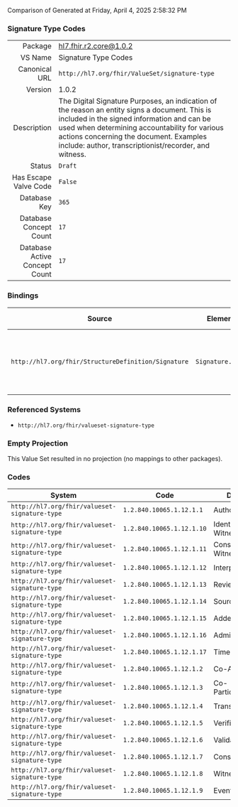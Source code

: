 Comparison of 
Generated at Friday, April 4, 2025 2:58:32 PM

### Signature Type Codes

|      |     |
| ---: | --- |
| Package | hl7.fhir.r2.core@1.0.2 |
| VS Name | Signature Type Codes |
| Canonical URL | `http://hl7.org/fhir/ValueSet/signature-type` |
| Version | 1.0.2 |
| Description | The Digital Signature Purposes, an indication of the reason an entity signs a document. This is included in the signed information and can be used when determining accountability for various actions concerning the document. Examples include: author, transcriptionist/recorder, and witness. |
| Status | `Draft` |
| Has Escape Valve Code | `False` |
| Database Key | `365` |
| Database Concept Count | `17` |
| Database Active Concept Count | `17` |
### Bindings

| Source | Element | Binding | Strength | Element Short |
| ------ | ------- | ------- | -------- | ------------- |
| `http://hl7.org/fhir/StructureDefinition/Signature` | `Signature.type` | `http://hl7.org/fhir/ValueSet/signature-type` | `Preferred` | Indication of the reason the entity signed the object(s) |

### Referenced Systems

* `http://hl7.org/fhir/valueset-signature-type`
### Empty Projection

This Value Set resulted in no projection (no mappings to other packages).

### Codes

| System | Code | Display |
| ------ | ---- | ------- |
| `http://hl7.org/fhir/valueset-signature-type` | `1.2.840.10065.1.12.1.1` | AuthorID |
| `http://hl7.org/fhir/valueset-signature-type` | `1.2.840.10065.1.12.1.10` | Identity-Witness |
| `http://hl7.org/fhir/valueset-signature-type` | `1.2.840.10065.1.12.1.11` | Consent-Witness |
| `http://hl7.org/fhir/valueset-signature-type` | `1.2.840.10065.1.12.1.12` | Interpreter |
| `http://hl7.org/fhir/valueset-signature-type` | `1.2.840.10065.1.12.1.13` | Review |
| `http://hl7.org/fhir/valueset-signature-type` | `1.2.840.10065.1.12.1.14` | Source |
| `http://hl7.org/fhir/valueset-signature-type` | `1.2.840.10065.1.12.1.15` | Addendum |
| `http://hl7.org/fhir/valueset-signature-type` | `1.2.840.10065.1.12.1.16` | Administrative |
| `http://hl7.org/fhir/valueset-signature-type` | `1.2.840.10065.1.12.1.17` | Timestamp |
| `http://hl7.org/fhir/valueset-signature-type` | `1.2.840.10065.1.12.1.2` | Co-AuthorID |
| `http://hl7.org/fhir/valueset-signature-type` | `1.2.840.10065.1.12.1.3` | Co-Participated |
| `http://hl7.org/fhir/valueset-signature-type` | `1.2.840.10065.1.12.1.4` | Transcriptionist |
| `http://hl7.org/fhir/valueset-signature-type` | `1.2.840.10065.1.12.1.5` | Verification |
| `http://hl7.org/fhir/valueset-signature-type` | `1.2.840.10065.1.12.1.6` | Validation |
| `http://hl7.org/fhir/valueset-signature-type` | `1.2.840.10065.1.12.1.7` | Consent |
| `http://hl7.org/fhir/valueset-signature-type` | `1.2.840.10065.1.12.1.8` | Witness |
| `http://hl7.org/fhir/valueset-signature-type` | `1.2.840.10065.1.12.1.9` | Event-Witness |
